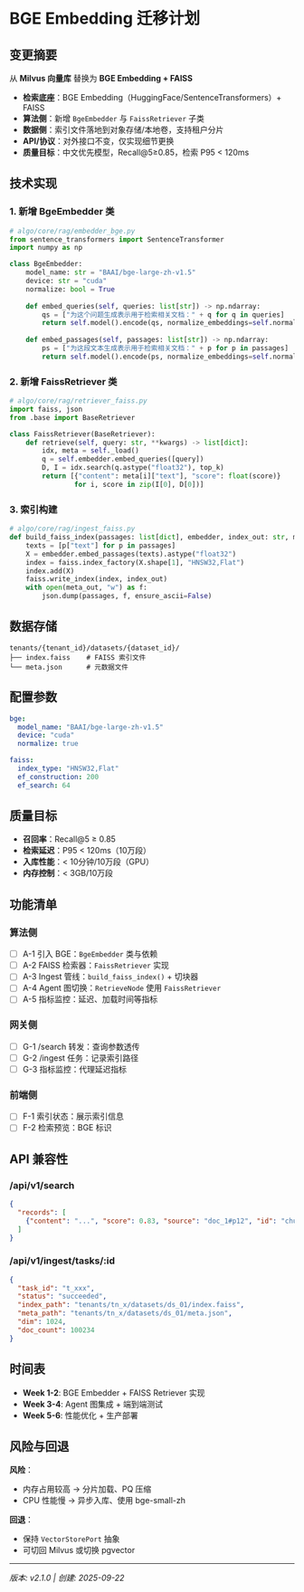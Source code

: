 # BGE Embedding 迁移计划

## 变更摘要

从 **Milvus 向量库** 替换为 **BGE Embedding + FAISS**

- **检索底座**：BGE Embedding（HuggingFace/SentenceTransformers）+ FAISS
- **算法侧**：新增 `BgeEmbedder` 与 `FaissRetriever` 子类
- **数据侧**：索引文件落地到对象存储/本地卷，支持租户分片
- **API/协议**：对外接口不变，仅实现细节更换
- **质量目标**：中文优先模型，Recall@5≥0.85，检索 P95 < 120ms

## 技术实现

### 1. 新增 BgeEmbedder 类

```python
# algo/core/rag/embedder_bge.py
from sentence_transformers import SentenceTransformer
import numpy as np

class BgeEmbedder:
    model_name: str = "BAAI/bge-large-zh-v1.5"
    device: str = "cuda"
    normalize: bool = True
    
    def embed_queries(self, queries: list[str]) -> np.ndarray:
        qs = ["为这个问题生成表示用于检索相关文档：" + q for q in queries]
        return self.model().encode(qs, normalize_embeddings=self.normalize)
    
    def embed_passages(self, passages: list[str]) -> np.ndarray:
        ps = ["为这段文本生成表示用于检索相关文档：" + p for p in passages]
        return self.model().encode(ps, normalize_embeddings=self.normalize)
```

### 2. 新增 FaissRetriever 类

```python
# algo/core/rag/retriever_faiss.py
import faiss, json
from .base import BaseRetriever

class FaissRetriever(BaseRetriever):
    def retrieve(self, query: str, **kwargs) -> list[dict]:
        idx, meta = self._load()
        q = self.embedder.embed_queries([query])
        D, I = idx.search(q.astype("float32"), top_k)
        return [{"content": meta[i]["text"], "score": float(score)} 
                for i, score in zip(I[0], D[0])]
```

### 3. 索引构建

```python
# algo/core/rag/ingest_faiss.py
def build_faiss_index(passages: list[dict], embedder, index_out: str, meta_out: str):
    texts = [p["text"] for p in passages]
    X = embedder.embed_passages(texts).astype("float32")
    index = faiss.index_factory(X.shape[1], "HNSW32,Flat")
    index.add(X)
    faiss.write_index(index, index_out)
    with open(meta_out, "w") as f:
        json.dump(passages, f, ensure_ascii=False)
```

## 数据存储

```
tenants/{tenant_id}/datasets/{dataset_id}/
├── index.faiss    # FAISS 索引文件
└── meta.json      # 元数据文件
```

## 配置参数

```yaml
bge:
  model_name: "BAAI/bge-large-zh-v1.5"
  device: "cuda"
  normalize: true

faiss:
  index_type: "HNSW32,Flat"
  ef_construction: 200
  ef_search: 64
```

## 质量目标

- **召回率**：Recall@5 ≥ 0.85
- **检索延迟**：P95 < 120ms（10万段）
- **入库性能**：< 10分钟/10万段（GPU）
- **内存控制**：< 3GB/10万段

## 功能清单

### 算法侧
- [ ] A-1 引入 BGE：`BgeEmbedder` 类与依赖
- [ ] A-2 FAISS 检索器：`FaissRetriever` 实现
- [ ] A-3 Ingest 管线：`build_faiss_index()` + 切块器
- [ ] A-4 Agent 图切换：`RetrieveNode` 使用 `FaissRetriever`
- [ ] A-5 指标监控：延迟、加载时间等指标

### 网关侧
- [ ] G-1 /search 转发：查询参数透传
- [ ] G-2 /ingest 任务：记录索引路径
- [ ] G-3 指标监控：代理延迟指标

### 前端侧
- [ ] F-1 索引状态：展示索引信息
- [ ] F-2 检索预览：BGE 标识

## API 兼容性

### /api/v1/search
```json
{
  "records": [
    {"content": "...", "score": 0.83, "source": "doc_1#p12", "id": "chunk_001"}
  ]
}
```

### /api/v1/ingest/tasks/:id
```json
{
  "task_id": "t_xxx",
  "status": "succeeded",
  "index_path": "tenants/tn_x/datasets/ds_01/index.faiss",
  "meta_path": "tenants/tn_x/datasets/ds_01/meta.json",
  "dim": 1024,
  "doc_count": 100234
}
```

## 时间表

- **Week 1-2**: BGE Embedder + FAISS Retriever 实现
- **Week 3-4**: Agent 图集成 + 端到端测试
- **Week 5-6**: 性能优化 + 生产部署

## 风险与回退

**风险**：
- 内存占用较高 → 分片加载、PQ 压缩
- CPU 性能慢 → 异步入库、使用 bge-small-zh

**回退**：
- 保持 `VectorStorePort` 抽象
- 可切回 Milvus 或切换 pgvector

---

*版本: v2.1.0 | 创建: 2025-09-22*
